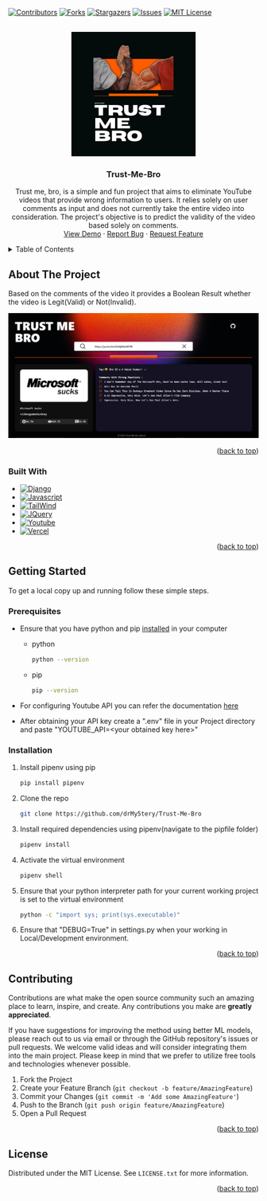 <a name="readme-top"></a>

[![Contributors][contributors-shield]][contributors-url]
[![Forks][forks-shield]][forks-url]
[![Stargazers][stars-shield]][stars-url]
[![Issues][issues-shield]][issues-url]
[![MIT License][license-shield]][license-url]



<br />
<div align="center">
  <a href="https://github.com/drMy5tery/Trust-Me-Bro">
    <img src="images/logo.png" alt="Logo" width="250" height="250">
  </a>

<h3 align="center">Trust-Me-Bro</h3>

  <p align="center">
    Trust me, bro, is a simple and fun project that aims to eliminate YouTube videos that provide wrong information to users. It relies solely on user comments as input and does not currently take the entire video into consideration. The project's objective is to predict the validity of the video based solely on comments. 
    <br />
    <a href="https://trust-me-bro-my5m7t.vercel.app/">View Demo</a>
    ·
    <a href="https://github.com/drMy5tery/Trust-Me-Bro/issues">Report Bug</a>
    ·
    <a href="https://github.com/drMy5tery/Trust-Me-Bro/issues">Request Feature</a>
  </p>
</div>



<!-- TABLE OF CONTENTS -->
<details>
  <summary>Table of Contents</summary>
  <ol>
    <li>
      <a href="#about-the-project">About The Project</a>
      <ul>
        <li><a href="#built-with">Built With</a></li>
      </ul>
    </li>
    <li>
      <a href="#getting-started">Getting Started</a>
      <ul>
        <li><a href="#prerequisites">Prerequisites</a></li>
        <li><a href="#installation">Installation</a></li>
      </ul>
    </li>
    <li><a href="#contributing">Contributing</a></li>
    <li><a href="#license">License</a></li>
  </ol>
</details>



<!-- ABOUT THE PROJECT -->
## About The Project


Based on the comments of the video it provides a Boolean Result whether the video is Legit(Valid) or Not(Invalid).


![About Positive Screenshot][about-positive]



<p align="right">(<a href="#readme-top">back to top</a>)</p>



### Built With

* [![Django][Django.com]][Django-url]
* [![Javascript][Javascript.com]][Javascript-url]
* [![TailWind][Tailwind.com]][Tailwind-url]
* [![JQuery][JQuery.com]][JQuery-url]
* [![Youtube][YoutubeApi.com]][Youtube-api-url]
* [![Vercel][Vercel.com]][Vercel-url]

<p align="right">(<a href="#readme-top">back to top</a>)</p>



<!-- GETTING STARTED -->
## Getting Started

To get a local copy up and running follow these simple steps.

### Prerequisites

* Ensure that you have python and pip [installed](https://www.geeksforgeeks.org/how-to-install-pip-on-windows/) in your computer
  * python
    ```sh
    python --version
    ```
  * pip
    ```sh
    pip --version
    ```

* For configuring Youtube API you can refer the documentation [here](https://developers.google.com/youtube/v3/getting-started)

* After obtaining your API key create a ".env" file in your Project directory and paste "YOUTUBE_API=<your obtained key here\>"
### Installation

1. Install pipenv using pip
   ```sh
   pip install pipenv
   ```
2. Clone the repo
   ```sh
   git clone https://github.com/drMy5tery/Trust-Me-Bro
   ```
3. Install required dependencies using pipenv(navigate to the pipfile folder)
   ```sh
   pipenv install
   ```
4. Activate the virtual environment
   ```sh
   pipenv shell
   ```
5. Ensure that your python interpreter path for your current working project is set to the virtual environment
   ```sh
   python -c "import sys; print(sys.executable)"
   ```
6. Ensure that "DEBUG=True" in settings.py when your working in Local/Development environment.

<p align="right">(<a href="#readme-top">back to top</a>)</p>



<!-- CONTRIBUTING -->
## Contributing

Contributions are what make the open source community such an amazing place to learn, inspire, and create. Any contributions you make are **greatly appreciated**.

If you have suggestions for improving the method using better ML models, please reach out to us via email or through the GitHub repository's issues or pull requests. We welcome valid ideas and will consider integrating them into the main project. Please keep in mind that we prefer to utilize free tools and technologies whenever possible.

1. Fork the Project
2. Create your Feature Branch (`git checkout -b feature/AmazingFeature`)
3. Commit your Changes (`git commit -m 'Add some AmazingFeature'`)
4. Push to the Branch (`git push origin feature/AmazingFeature`)
5. Open a Pull Request

<p align="right">(<a href="#readme-top">back to top</a>)</p>



<!-- LICENSE -->
## License

Distributed under the MIT License. See `LICENSE.txt` for more information.

<p align="right">(<a href="#readme-top">back to top</a>)</p>


[contributors-shield]: https://img.shields.io/github/contributors/drMy5tery/Trust-Me-Bro.svg?style=for-the-badge
[contributors-url]: https://github.com/drMy5tery/Trust-Me-Bro/graphs/contributors
[forks-shield]: https://img.shields.io/github/forks/drMy5tery/Trust-Me-Bro.svg?style=for-the-badge
[forks-url]: https://github.com/drMy5tery/Trust-Me-Bro/network/members
[stars-shield]: https://img.shields.io/github/stars/drMy5tery/Trust-Me-Bro.svg?style=for-the-badge
[stars-url]: https://github.com/drMy5tery/Trust-Me-Bro/stargazers
[issues-shield]: https://img.shields.io/github/issues/drMy5tery/Trust-Me-Bro.svg?style=for-the-badge
[issues-url]: https://github.com/drMy5tery/Trust-Me-Bro/issues
[license-shield]: https://img.shields.io/github/license/drMy5tery/Trust-Me-Bro.svg?style=for-the-badge
[license-url]: https://github.com/drMy5tery/Trust-Me-Bro/LICENSE.txt
[about-positive]: images/About_positive.png
[Django.com]:https://img.shields.io/badge/Django-092E20?style=for-the-badge&logo=django&logoColor=white
[Django-url]: https://www.djangoproject.com/
[Javascript.com]: https://img.shields.io/badge/JavaScript-323330?style=for-the-badge&logo=javascript&logoColor=F7DF1E
[Javascript-url]: https://developer.mozilla.org/en-US/docs/Web/JavaScript
[Vercel.com]: https://img.shields.io/badge/Vercel-000000?style=for-the-badge&logo=vercel&logoColor=white
[Vercel-url]: https://vercel.com/
[Tailwind.com]: https://img.shields.io/badge/Tailwind_CSS-38B2AC?style=for-the-badge&logo=tailwind-css&logoColor=white
[Tailwind-url]: https://tailwindcss.com/
[YoutubeApi.com]: https://img.shields.io/badge/YouTube-FF0000?style=for-the-badge&logo=youtube&logoColor=white
[Youtube-api-url]: https://developers.google.com/youtube/v3
[JQuery.com]: https://img.shields.io/badge/jQuery-0769AD?style=for-the-badge&logo=jquery&logoColor=white
[JQuery-url]: https://jquery.com 